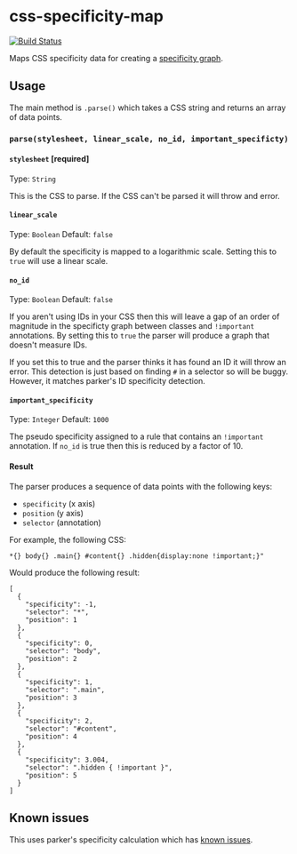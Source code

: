 css-specificity-map
===================

[![Build Status](https://travis-ci.org/decadecity/css-specificity-map.svg?branch=master)](https://travis-ci.org/decadecity/css-specificity-map)

Maps CSS specificity data for creating a [specificity graph](http://csswizardry.com/2014/10/the-specificity-graph/).

## Usage
The main method is `.parse()` which takes a CSS string and returns an array of data points.

### `parse(stylesheet, linear_scale, no_id, important_specificty)`

#### `stylesheet` [required]
Type: `String`

This is the CSS to parse.  If the CSS can't be parsed it will throw and error.

#### `linear_scale`
Type: `Boolean`
Default: `false`

By default the specificity is mapped to a logarithmic scale.  Setting this to `true` will use a  linear scale.

#### `no_id`
Type: `Boolean`
Default: `false`

If you aren't using IDs in your CSS then this will leave a gap of an order of magnitude in the specificty graph between classes and `!important` annotations.  By setting this to `true` the parser will produce a graph that doesn't measure IDs.

If you set this to true and the parser thinks it has found an ID it will throw an error.  This detection is just based on finding `#` in a selector so will be buggy.  However, it matches parker's ID specificity detection.

#### `important_specificity`
Type: `Integer`
Default: `1000`

The pseudo specificity assigned to a rule that contains an `!important` annotation.  If `no_id` is true then this is reduced by a factor of 10.

#### Result
The parser produces a sequence of data points with the following keys:

 * `specificity` (x axis)
 * `position` (y axis)
 * `selector` (annotation)

For example, the following CSS:

    *{} body{} .main{} #content{} .hidden{display:none !important;}"

Would produce the following result:

    [
      {
        "specificity": -1,
        "selector": "*",
        "position": 1
      },
      {
        "specificity": 0,
        "selector": "body",
        "position": 2
      },
      {
        "specificity": 1,
        "selector": ".main",
        "position": 3
      },
      {
        "specificity": 2,
        "selector": "#content",
        "position": 4
      },
      {
        "specificity": 3.004,
        "selector": ".hidden { !important }",
        "position": 5
      }
    ]

## Known issues
This uses parker's specificity calculation which has [known issues](https://github.com/katiefenn/parker/issues/28).
